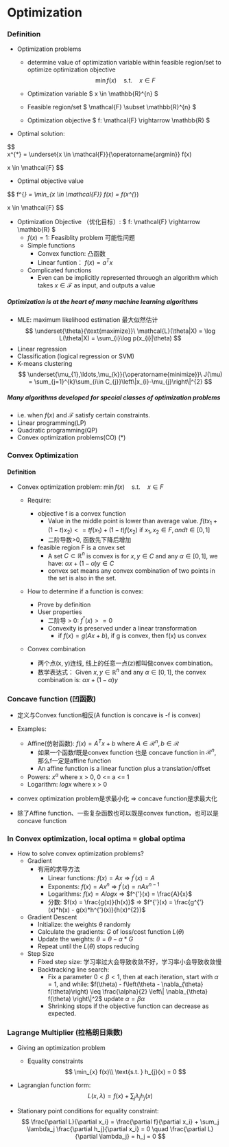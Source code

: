 # Optimization

### Definition
- Optimization problems
    - determine value of optimization variable within feasible region/set to optimize optimization objective
    $$
    \min f(x) \quad \text{s.t.} \quad x \in F
    $$

    - Optimization variable  $ x \in \mathbb{R}^{n} $
    - Feasible region/set  $ \mathcal{F} \subset \mathbb{R}^{n} $
    - Optimization objective  $ f: \mathcal{F} \rightarrow \mathbb{R} $

- Optimal solution:  

$$  
x^{*} = \underset{x \in \mathcal{F}}{\operatorname{argmin}} f(x)

x \in \mathcal{F}
$$ 
- Optimal objective value  

$$ 
f^{*} = \min_{x \in \mathcal{F}} f(x) = f(x^{*}) 


x \in \mathcal{F}
$$

- Optimization Objective （优化目标）: $ f: \mathcal{F} \rightarrow \mathbb{R} $
    - $f(x) = 1$: Feasiblity problem 可能性问题
    - Simple functions
        - Convex function: 凸函数
        - Linear funtion： $f(x) = a^{T}x$
    - Complicated functions
        - Even can be implicitly represented throuogh an algorithm which takes $x \in \mathcal{F}$ as input, and outputs a value

##### Optimization is at the heart of many machine learning algorithms
- MLE: maximum likelihood estimation 最大似然估计
    $$
    \underset{\theta}{\text{maximize}}\ \mathcal{L}(\theta|X) = \log L(\theta|X) = \sum_{i}\log p(x_{i}|\theta)
    $$
- Linear regression
- Classification (logical regression or SVM)
- K-means clustering
    $$
    \underset{\mu_{1},\ldots,\mu_{k}}{\operatorname{minimize}}\ J(\mu) = \sum_{j=1}^{k}\sum_{i\in C_{j}}\left\|x_{i}-\mu_{j}\right\|^{2}
    $$

##### Many algorithms developed for special classes of optimization problems
- i.e. when $f(x)$ and $\mathcal{F}$ satisfy certain constraints.
- Linear programming(LP)
- Quadratic programming(QP)
- Convex optimization problems(CO) (*)

### Convex Optimization
#### Definition
- Convex optimization problem: $\min f(x) \quad \text{s.t.} \quad x \in F$
    - Require:
        - objective f is a convex function
            - Value in the middle point is lower than average value.
            $f(tx_{1} + (1-t)x_{2}) <= tf(x_{1}) + (1-t)f(x_{2})$
            if $x_{1}, x_{2} \in F, and t \in [0,1]$
            - 二阶导数>0, 函数先下降后增加
        - feasible region F is a cnvex set
            - A set $C \subset \mathbb{R}^{n}$ is convex is for $x, y \in C$ and any $\alpha \in [0, 1]$, we have:
            $\alpha x + (1-\alpha) y \in C$
            - convex set means any convex combination of two points in the set is also in the set.
    
    - How to determine if a function is convex:
        - Prove by definition
        - User properties
            - 二阶导 > 0: $f^{''}(x) >= 0$
            - Convexity is preserved under a linear transformation
                - if $f(x) = g(Ax + b)$, if g is convex, then f(x) us convex

    - Convex combination
        - 两个点(x, y)连线, 线上的任意一点(z)都叫做convex combination。
        - 数学表达式： Given $x, y \in \mathbb{R}^{n}$ and any $\alpha \in [0, 1]$, the convex combination is: $\alpha x + (1-\alpha) y$

### Concave function (凹函数)
- 定义与Convex function相反(A function is concave is -f is convex)
- Examples:
    - Affine(仿射函数): $f(x) = A^{T}x + b$ where $A \in \mathcal{R}^{n}, b \in \mathcal{R}$
        - 如果一个函数f既是convex function 也是 concave function in $\mathcal{R}^{n}$, 那么f一定是affine function
        - An affine function is a linear function plus a translation/offset
    - Powers: $x^{a}$ where x > 0, 0 <= a <= 1
    - Logarithm: $log{x}$ where x > 0

- convex optimization problem是求最小化 => concave function是求最大化
- 除了Affine function、一些复杂函数也可以既是convex function，也可以是concave function

### In Convex optimization, local optima = global optima
- How to solve convex optimization problems?
    - Gradient
        - 有用的求导方法
            - Linear functions: $f(x) = Ax$
                => $f^{'}(x) = A$
            - Exponents: $f(x) = Ax^{n}$
                => $f^{'}(x) = nAx^{n-1}$
            - Logarithms: $f(x) = Alog{x}$
                => $f^{'}(x) = \frac{A}{x}$
            - 分数: $f(x) = \frac{g(x)}{h(x)}$
                => $f^{'}(x) = \frac{g^{'}(x)*h(x) - g(x)*h^{'}(x)}{h(x)^{2}}$
    - Gradient Descent
        - Initialize: the weights $\theta$ randomly
        - Calculate the gradients: $G$ of loss/cost function $L(\theta)$
        - Update the weights: $\theta = \theta - \alpha * G$
        - Repeat until the $L(\theta)$ stops reducing
    - Step Size
        - Fixed step size: 学习率过大会导致收敛不好，学习率小会导致收敛慢
        - Backtracking line search:
            - Fix a parameter $0 < \beta < 1$, then at each iteration, start with $\alpha = 1$, and while:
                $f(\theta) - f\left(\theta - \nabla_{\theta} f(\theta)\right) \leq \frac{\alpha}{2} \left\| \nabla_{\theta} f(\theta) \right\|^2$ 
            update $\alpha = \beta\alpha$
            - Shrinking stops if the objective function can decrease as expected.

### Lagrange Multiplier (拉格朗日乘数)
- Giving an optimization problem
    - Equality constraints
    $$
    \min_{x} f(x)\\
    \text{s.t. } h_{j}(x) = 0
    $$

- Lagrangian function form:
$$
L(x, \lambda) = f(x) + \sum_j \lambda_j h_j(x)
$$

- Stationary point conditions for equality constraint:
$$
\frac{\partial L}{\partial x_i} = \frac{\partial f}{\partial x_i} + \sum_j \lambda_j \frac{\partial h_j}{\partial x_i} = 0 \quad \frac{\partial L}{\partial \lambda_j} = h_j = 0
$$